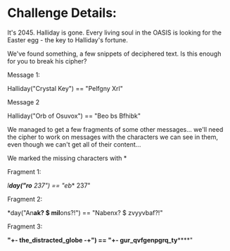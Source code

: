 # Challenge Details: 

It's 2045. Halliday is gone. Every living soul in the OASIS is looking for the Easter egg - the key to Halliday's fortune.

We've found something, a few snippets of deciphered text. Is this enough for you to break his cipher?

Message 1:

Halliday("Crystal Key") == "Pelfgny Xrl"


Message 2

Halliday("Orb of Osuvox") == "Beo bs Bfhibk"


We managed to get a few fragments of some other messages... we'll need the cipher to work on messages with the characters we can see in them, even though we can't get all of their content...

We marked the missing characters with *



Fragment 1:

*l**day("ro** 237") == "eb** 237"


Fragment 2:

*day("An**ak? $ mil**ons?!") == "Nabenx? $ zvyyvbaf?!"


Fragment 3:

**"+- the_distracted_globe -+") == "+- gur_qvfgenpgrq_ty******"
